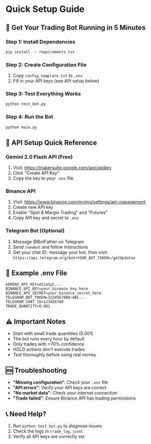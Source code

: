 # Quick Setup Guide

## 🚀 Get Your Trading Bot Running in 5 Minutes

### Step 1: Install Dependencies
```bash
pip install -r requirements.txt
```

### Step 2: Create Configuration File
1. Copy `config_template.txt` to `.env`
2. Fill in your API keys (see API setup below)

### Step 3: Test Everything Works
```bash
python test_bot.py
```

### Step 4: Run the Bot
```bash
python main.py
```

## 🔑 API Setup Quick Reference

### Gemini 2.0 Flash API (Free)
1. Visit: https://makersuite.google.com/app/apikey
2. Click "Create API Key"
3. Copy the key to your `.env` file

### Binance API
1. Visit: https://www.binance.com/en/my/settings/api-management
2. Create new API key
3. Enable "Spot & Margin Trading" and "Futures"
4. Copy API key and secret to `.env`

### Telegram Bot (Optional)
1. Message @BotFather on Telegram
2. Send `/newbot` and follow instructions
3. Get your chat ID: message your bot, then visit:
   `https://api.telegram.org/bot<YOUR_BOT_TOKEN>/getUpdates`

## 📝 Example .env File
```
GEMINI_API_KEY=AIzaSyC...
BINANCE_API_KEY=your_binance_key_here
BINANCE_API_SECRET=your_binance_secret_here
TELEGRAM_BOT_TOKEN=1234567890:ABC...
TELEGRAM_CHAT_ID=123456789
TRADE_QUANTITY=0.001
```

## ⚠️ Important Notes
- Start with small trade quantities (0.001)
- The bot runs every hour by default
- Only trades with >70% confidence
- HOLD actions don't execute trades
- Test thoroughly before using real money

## 🆘 Troubleshooting
- **"Missing configuration"**: Check your `.env` file
- **"API errors"**: Verify your API keys are correct
- **"No market data"**: Check your internet connection
- **"Trade failed"**: Ensure Binance API has trading permissions

## 📞 Need Help?
1. Run `python test_bot.py` to diagnose issues
2. Check the logs in `trade_log.jsonl`
3. Verify all API keys are correctly set 